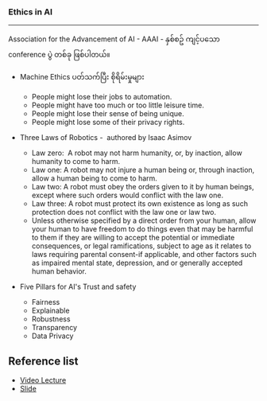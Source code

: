 ### Ethics in AI
---

Association for the Advancement of AI - AAAI - နှစ်စဥ် ကျင့်ပသော conference ပွဲ တစ်ခု ဖြစ်ပါတယ်။

- Machine Ethics ပတ်သက်ပြီး စိုရိမ်းမှုများ
	- People might lose their jobs to automation.
	- People might have too much or too little leisure time.
	- People might lose their sense of being unique.
	- People might lose some of their privacy rights.
	
- Three Laws of Robotics -  authored by Isaac Asimov
	 - Law zero:  A robot may not harm humanity, or, by inaction, allow humanity to come to harm.
	 - Law one:  A robot may not injure a human being or, through inaction, allow a human being to come to harm.
	- Law two:  A robot must obey the orders given to it by human beings, except where such orders would conflict with the  law one.
	- Law three: A robot must protect its own existence as long as such protection does not conflict with the  law one or  law two.
	- Unless otherwise specified by a direct order from your human, allow your human to have freedom to do things even that may be harmful to them if they are willing to accept the potential or immediate consequences, or legal ramifications, subject to age as it relates to laws requiring parental consent-if applicable, and other factors such as impaired mental state, depression, and or generally accepted human behavior.
	
- Five Pillars  for AI's Trust and safety
	- Fairness
	- Explainable
	- Robustness
	- Transparency
	- Data Privacy 

Reference list
---
- [Video Lecture]()
- [Slide](https://docs.google.com/presentation/d/1gQIh_qqn68cr99lcpsitmZfrr5BEPRp8/edit?usp=sharing&ouid=106386867865239891160&rtpof=true&sd=true)
